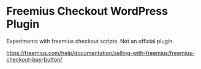 # Freemius Checkout WordPress Plugin
Experiments with freemius checkout scripts. Not an official plugin.

https://freemius.com/help/documentation/selling-with-freemius/freemius-checkout-buy-button/
